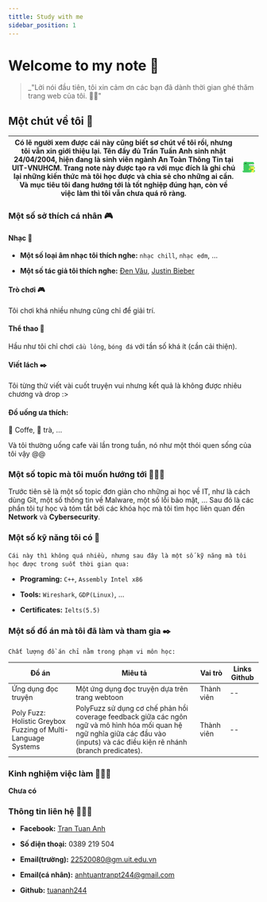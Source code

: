```yaml
---
tittle: Study with me
sidebar_position: 1
---
```


# Welcome to my note 🐸

> _"Lời nói đầu tiên, tôi xin cảm ơn các bạn đã dành thời gian ghé thăm trang web của tôi. 🙏🏼"

## Một chút về tôi 🫣

| Có lẽ người xem được cái này cũng biết sơ chút về tôi rồi, nhưng tôi vẫn xin giới thiệu lại. Tên đầy đủ  **Trần Tuấn Anh** sinh nhật **24/04/2004**, hiện đang là sinh viên ngành **An Toàn Thông Tin** tại **UIT-VNUHCM**. Trang note này được tạo ra với mục đích là ghi chú lại những kiến thức mà tôi học được và chia sẻ cho những ai cần. Và mục tiêu tôi đang hướng tới là tốt nghiệp đúng hạn, còn về việc làm thì tôi vẫn chưa quá rõ ràng. | ![picture](../static/img/docusaurus.png)  |
| ---------------------------------------------------------------------------------------------------------------------------------------------------------------------------------------------------------------------------------------------------------------------------------------------------------------------------------------------------------------------------------------------------------------------------------------------------- | ----------------------------------------- |

### Một số sở thích cá nhân 🎮

#### Nhạc 🎵

- **Một số loại âm nhạc tôi thích nghe:** `nhạc chill`, `nhạc edm`, ...

- **Một số tác giả tôi thích nghe:** [Đen Vâu](https://www.youtube.com/@DenVau1305), [Justin Bieber](https://www.youtube.com/@justinbieber)

#### Trò chơi 🎮

Tôi chơi khá nhiều nhưng cũng chỉ để giải trí.

#### Thể thao 🏅

Hầu như tôi chỉ chơi `cầu lông`, `bóng đá` với tần số khá ít (cần cải thiện).

#### Viết lách ✒️

Tôi từng thử viết vài cuốt truyện vui nhưng kết quả là không được nhiêu chương và drop :>

#### Đồ uống ưa thích:

🍵 Coffe, 🍵 trà, ...

Và tôi thường uống cafe vài lần trong tuần, nó như một thói quen sống của tôi vậy @@

### Một số topic mà tôi muốn hướng tới 🧑🏼‍💻

Trước tiên sẽ là một số topic đơn giản cho những ai học về IT, như là cách dùng Git, một số thông tin về Malware, một số lỗi bảo mật, ... Sau đó là các phần tôi tự học và tóm tắt bởi các khóa học mà tôi tìm học liên quan đến **Network** và **Cybersecurity**.

### Một số kỹ năng tôi có 👀

`Cái này thì không quá nhiều, nhưng sau đây là một số kỹ năng mà tôi học được trong suốt thời gian qua:`

- **Programing:** `C++`, `Assembly Intel x86`

- **Tools:** `Wireshark`, `GDP(Linux)`, ...

- **Certificates:** `Ielts(5.5)`

### Một số đồ án mà tôi đã làm và tham gia ✒️

`Chất lượng đồ án chỉ nằm trong phạm vi môn học: `

|**Đồ án**                             |**Miêu tả**                                                         |**Vai trò**                                     |**Links Github**              |
|--------------------------------------|--------------------------------------------------------------------|------------------------------------------------|------------------------------|
|Ứng dụng đọc truyện                   |Một ứng dụng đọc truyện dựa trên trang webtoon                      |Thành viên                                      |--                            |
|Poly Fuzz: Holistic Greybox Fuzzing of Multi-Language Systems|PolyFuzz sử dụng cơ chế phản hồi coverage feedback giữa các ngôn ngữ và mô hình hóa mối quan hệ ngữ nghĩa giữa các đầu vào (inputs) và các điều kiện rẽ nhánh (branch predicates). |Thành viên|--|

### Kinh nghiệm việc làm 🤷🏼‍♂️

**Chưa có**

### Thông tin liên hệ 💁🏼‍♂️

- **Facebook:** [Tran Tuan Anh](https://www.facebook.com/ta.zek.k4/)

- **Số điện thoại:** 0389 219 504

- **Email(trường):** [22520080@gm.uit.edu.vn](22520080@gm.uit.edu.vn)

- **Email(cá nhân):** [anhtuantranpt244@gmail.com](anhtuantranpt244@gmail.com)

- **Github:** [tuananh244](https://github.com/tuananh244)